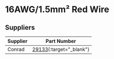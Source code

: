 # 16AWG/1.5mm² Red Wire



## Suppliers

|Supplier |Part Number|
|---|---|
|Conrad|[29133](https://www.conrad.fr/fr/p/helukabel-29133-fil-de-cablage-h07v-k-1-x-1-50-mm-rouge-marchandise-vendue-au-metre-1524578.html){:target="_blank"}|
